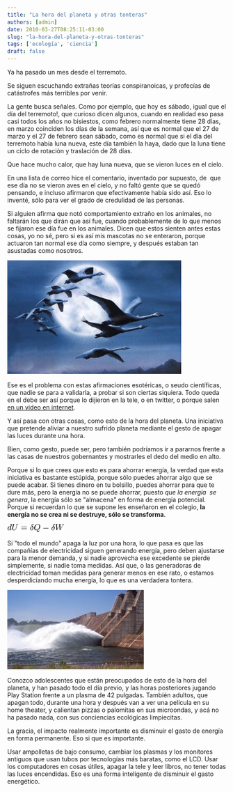 ```yaml
---
title: "La hora del planeta y otras tonteras"
authors: [admin]
date: 2010-03-27T08:25:11-03:00
slug: "la-hora-del-planeta-y-otras-tonteras"
tags: ['ecología', 'ciencia']
draft: false
---
```


Ya ha pasado un mes desde el terremoto.

Se siguen escuchando extrañas teorías conspiranoicas, y profecías de
catástrofes más terribles por venir.

La gente busca señales. Como por ejemplo, que hoy es sábado, igual que
el día del terremoto!, que curioso dicen algunos, cuando en realidad eso
pasa casi todos los años no bisiestos, como febrero normalmente tiene 28
días, en marzo coinciden los días de la semana, así que es normal que el
27 de marzo y el 27 de febrero sean sábado, como es normal que si el día
del terremoto había luna nueva, este día también la haya, dado que la
luna tiene un ciclo de rotación y traslación de 28 días.

Que hace mucho calor, que hay luna nueva, que se vieron luces en el
cielo.

En una lista de correo hice el comentario, inventado por supuesto, de
 que ese día no se vieron aves en el cielo, y no faltó gente que se
quedó pensando, e incluso afirmaron que efectivamente había sido así.
Eso lo inventé, sólo para ver el grado de credulidad de las personas.

Si alguien afirma que notó comportamiento extraño en los animales, no
faltarán los que dirán que así fue, cuando probablemente de lo que menos
se fijaron ese día fue en los animales. Dicen que estos sienten antes
estas cosas, yo no sé, pero si es así mis mascotas no se enteraron,
porque actuaron tan normal ese día como siempre, y después estaban tan
asustadas como nosotros.

![aveshuyendo.jpg](aveshuyendo.jpg)

Ese es el problema con estas afirmaciones esotéricas, o seudo
científicas, que nadie se para a validarla, a probar si son ciertas
siquiera. Todo queda en el debe ser así porque lo dijieron en la tele, o
en twitter, o porque salen [en un video en
internet](http://gallir.wordpress.com/2010/03/01/tres-minutos-para-una-conspiracion/).

Y así pasa con otras cosas, como esto de la hora del planeta. Una
iniciativa que pretende aliviar a nuestro sufrido planeta mediante el
gesto de apagar las luces durante una hora.

Bien, como gesto, puede ser, pero también podríamos ir a pararnos frente
a las casas de nuestros gobernantes y mostrarles el dedo del medio en
alto.

Porque si lo que crees que esto es para ahorrar energía, la verdad que
esta iniciativa es bastante estúpida, porque sólo puedes ahorrar algo
que se puede acabar. Si tienes dinero en tu bolsillo, puedes ahorrar
para que te dure más, pero la energía no se puede ahorrar, puesto *que
la energía  se genera*, la energía sólo se "almacena" en forma de
energía potencial. Porque si recuerdan lo que se supone les enseñaron en
el colegio, **la energía no se crea ni se destruye, sólo se
transforma**.

![1raleydelatermodinamica.png](1raleydelatermodinamica.png)

Si "todo el mundo" apaga la luz por una hora, lo que pasa es que las
compañías de electricidad siguen generando energía, pero deben ajustarse
para la menor demanda, y si nadie aprovecha ese excedente se pierde
simplemente, si nadie toma medidas. Así que, o las generadoras de
electricidad toman medidas para generar menos en ese rato, o estamos
desperdiciando mucha energía, lo que es una verdadera tontera.

![Represa\_Hidroeléctrica\_del\_Yguasu.jpg](represa.jpg)

Conozco adolescentes que están preocupados de esto de la hora del
planeta, y han pasado todo el día previo, y las horas posteriores
jugando Play Station frente a un plasma de 42 pulgadas. También adultos,
que apagan todo, durante una hora y después van a ver una película en su
home theater, y calientan pizzas o palomitas en sus microondas, y acá no
ha pasado nada, con sus conciencias ecológicas limpiecitas.

La gracia, el impacto realmente importante es disminuir el gasto de
energía en forma permanente. Eso si que es importante.

Usar ampolletas de bajo consumo, cambiar los plasmas y los monitores antiguos que usan tubos por tecnologías más baratas, como el LCD. Usar los computadores en
cosas útiles, apagar la tele y leer libros, no tener todas las luces
encendidas. Eso es una forma inteligente de disminuir el gasto
energético.
